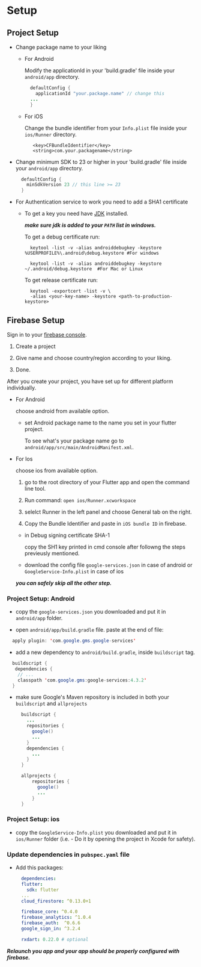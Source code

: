 # Setup

## Project Setup

- Change package name to your liking
  
  - For Android

    Modify the applicationId in your 'build.gradle' file inside your `android/app` directory.

    ```java
      defaultConfig {
        applicationId "your.package.name" // change this
      ...
      }
    ```

  - For iOS

    Change the bundle identifier from your `Info.plist` file inside your `ios/Runner` directory.

     ```plist
        <key>CFBundleIdentifier</key>
        <string>com.your.packagename</string>
     ```
  
- Change minimum SDK to 23 or higher in your 'build.gradle' file inside your `android/app` directory.
  
  ```java
    defaultConfig {
      minSdkVersion 23 // this line >= 23
    }
  ```

- For Authentication service to work you need to add a SHA1 certificate

  - To get a key you need have [JDK](https://www.oracle.com/technetwork/java/javase/downloads/jdk13-downloads-5672538.html) installed.

    ***make sure jdk is added to  your `PATH` list in windows.***

    To get a debug certificate run:

    ```shell
      keytool -list -v -alias androiddebugkey -keystore %USERPROFILE%\.android\debug.keystore #For windows

      keytool -list -v -alias androiddebugkey -keystore ~/.android/debug.keystore  #For Mac or Linux
    ```

    To get release certificate run:

    ```shell
      keytool -exportcert -list -v \
      -alias <your-key-name> -keystore <path-to-production-keystore>
    ```

## Firebase Setup

  Sign in to your [firebase console](https://console.firebase.google.com/).

  1. Create a project

  2. Give name and choose country/region according to your liking.

  3. Done.

  After you create your project, you have set up for different platform individually.

- For Android

  choose android from available option.

  - set Android package name to the name you set in your flutter project.

    To see what's your package name go to `android/app/src/main/AndroidManifest.xml`.

- For Ios

  choose ios from available option.

    1. go to the root directory of your Flutter app and open the command line tool.

    2. Run command: `open ios/Runner.xcworkspace`

    3. selelct Runner in the left panel and choose General tab on the right.

    4. Copy the Bundle Identifier and paste in `iOS bundle ID` in firebase.

  - in Debug signing certificate SHA-1

    copy the SH1 key printed in cmd console after followng the steps previeusly mentioned.

  - download the config file `google-services.json` in case of android  or `GoogleService-Info.plist` in case of ios

  ***you can safely skip all the other step.***

### Project Setup: Android

- copy the `google-services.json` you downloaded and put it in `android/app` folder.

- open `android/app/build.gradle` file.
     paste at the end of file:

```java
  apply plugin: 'com.google.gms.google-services'
```

- add a new dependency to `android/build.gradle`, inside `buildscript` tag.

```java
  buildscript {
   dependencies {
    // ...
    classpath 'com.google.gms:google-services:4.3.2'
  }
```

- make sure Google's Maven repository is included in both your `buildscript` and `allprojects`

  ```java
    buildscript {
      ...
      repositories {
        google()
        ...
      }
      dependencies {
        ...
      }
    }

    allprojects {
        repositories {
          google()
          ...
        }
    }
  ```

### Project Setup: ios

- copy the `GoogleService-Info.plist` you downloaded and put it in `ios/Runner` folder (i.e. - Do it by opening the project in Xcode for safety).

### Update dependencies in `pubspec.yaml` file

- Add this packages:
  
  ```yaml
    dependencies:
    flutter:
      sdk: flutter
    ...
    cloud_firestore: ^0.13.0+1

    firebase_core: ^0.4.0
    firebase_analytics: ^1.0.4
    firebase_auth:  ^0.6.6
    google_sign_in: ^3.2.4

    rxdart: 0.22.0 # optional
  ```

***Relaunch you app and your app should be properly configured with firebase.***
